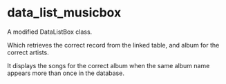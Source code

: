# data_list_musicbox

A modified DataListBox class.

Which retrieves the correct record
from the linked table,
and album for the correct artists.

It displays the songs for the correct album
when the same album name appears more than once
in the database.

